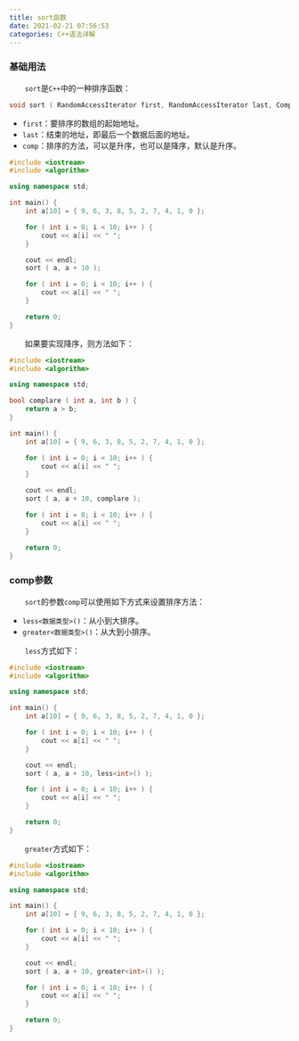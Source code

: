 ```yaml
---
title: sort函数
date: 2021-02-21 07:56:53
categories: C++语法详解
---
```

### 基础用法

&emsp;&emsp;`sort`是`C++`中的一种排序函数：<!--more-->

``` cpp
void sort ( RandomAccessIterator first, RandomAccessIterator last, Compare comp );
```

- `first`：要排序的数组的起始地址。
- `last`：结束的地址，即最后一个数据后面的地址。
- `comp`：排序的方法，可以是升序，也可以是降序，默认是升序。

``` cpp
#include <iostream>
#include <algorithm>

using namespace std;

int main() {
    int a[10] = { 9, 6, 3, 8, 5, 2, 7, 4, 1, 0 };

    for ( int i = 0; i < 10; i++ ) {
        cout << a[i] << " ";
    }

    cout << endl;
    sort ( a, a + 10 );

    for ( int i = 0; i < 10; i++ ) {
        cout << a[i] << " ";
    }

    return 0;
}
```

&emsp;&emsp;如果要实现降序，则方法如下：

``` cpp
#include <iostream>
#include <algorithm>

using namespace std;

bool complare ( int a, int b ) {
    return a > b;
}

int main() {
    int a[10] = { 9, 6, 3, 8, 5, 2, 7, 4, 1, 0 };

    for ( int i = 0; i < 10; i++ ) {
        cout << a[i] << " ";
    }

    cout << endl;
    sort ( a, a + 10, complare );

    for ( int i = 0; i < 10; i++ ) {
        cout << a[i] << " ";
    }

    return 0;
}
```

### comp参数

&emsp;&emsp;`sort`的参数`comp`可以使用如下方式来设置排序方法：

- `less<数据类型>()`：从小到大排序。
- `greater<数据类型>()`：从大到小排序。

&emsp;&emsp;`less`方式如下：

``` cpp
#include <iostream>
#include <algorithm>

using namespace std;

int main() {
    int a[10] = { 9, 6, 3, 8, 5, 2, 7, 4, 1, 0 };

    for ( int i = 0; i < 10; i++ ) {
        cout << a[i] << " ";
    }

    cout << endl;
    sort ( a, a + 10, less<int>() );

    for ( int i = 0; i < 10; i++ ) {
        cout << a[i] << " ";
    }

    return 0;
}
```

&emsp;&emsp;`greater`方式如下：

``` cpp
#include <iostream>
#include <algorithm>

using namespace std;

int main() {
    int a[10] = { 9, 6, 3, 8, 5, 2, 7, 4, 1, 0 };

    for ( int i = 0; i < 10; i++ ) {
        cout << a[i] << " ";
    }

    cout << endl;
    sort ( a, a + 10, greater<int>() );

    for ( int i = 0; i < 10; i++ ) {
        cout << a[i] << " ";
    }

    return 0;
}
```